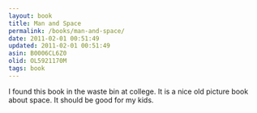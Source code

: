 ```yaml
---
layout: book
title: Man and Space
permalink: /books/man-and-space/
date: 2011-02-01 00:51:49
updated: 2011-02-01 00:51:49
asin: B0006CL6Z0
olid: OL5921170M
tags: book
---
```

I found this book in the waste bin at college. It is a nice old picture book
about space. It should be good for my kids.
